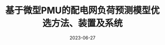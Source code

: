 ---
title: "基于微型PMU的配电网负荷预测模型优选方法、装置及系统"
date: 2023-06-27
permalink: /patents/2023-06-27-ZL202310043210.8/
owner: "李亦言, 严正, 谢伟, <b>徐潇源</b>, 方陈, 柳劲松, 刘舒, 张彦芝"
organization: "上海交通大学"
number: "ZL202310043210.8"
patent_link: "https://kns.cnki.net/kcms2/article/abstract?v=kxaUMs6x7-4I2jr5WTdXti3zQ9F92xu0Qg-R0xSsdGdCfhLaAHW6RICb-5iuGURZxJrIbcgEDB5AazEM1Cdw70Jm0qlwc1Y8&uniplatform=NZKPT"
---